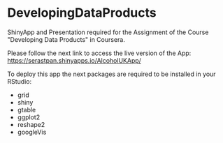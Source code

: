 # DevelopingDataProducts
ShinyApp and Presentation required for the Assignment of the Course "Developing Data Products" in Coursera.

Please follow the next link to access the live version of the App: 
https://serastpan.shinyapps.io/AlcoholUKApp/

To deploy this app the next packages are required to be installed in your RStudio:
- grid
- shiny
- gtable
- ggplot2
- reshape2
- googleVis

